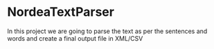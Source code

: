 # NordeaTextParser
In this project we are going to parse the text as per the sentences and words and create a final output file in XML/CSV 
